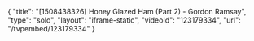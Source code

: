 {
    "title": "[1508438326] Honey Glazed Ham (Part 2) - Gordon Ramsay",
    "type": "solo",
    "layout": "iframe-static",
    "videoId": "123179334",
    "url": "\/tvpembed\/123179334"
}
